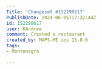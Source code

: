 ```yaml
---
Title: 'Changeset #152298617'
PublishDate: 2024-06-05T17:32:44Z
id: 152298617
user: KAndrew
comment: Created a restaurant
created_by: MAPS.ME ios 15.8.0
tags:
- Montenegro

---
```

